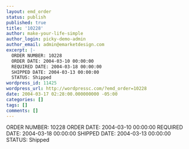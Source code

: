```yaml
---
layout: emd_order
status: publish
published: true
title: '10228'
author: make-your-life-simple
author_login: picky-demo-admin
author_email: admin@emarketdesign.com
excerpt: |-
  ORDER NUMBER: 10228
  ORDER DATE: 2004-03-10 00:00:00
  REQUIRED DATE: 2004-03-18 00:00:00
  SHIPPED DATE: 2004-03-13 00:00:00
  STATUS: Shipped
wordpress_id: 11425
wordpress_url: http://wordpressc.com/?emd_order=10228
date: 2004-03-17 02:28:00.000000000 -05:00
categories: []
tags: []
comments: []
---
```

ORDER NUMBER: 10228
ORDER DATE: 2004-03-10 00:00:00
REQUIRED DATE: 2004-03-18 00:00:00
SHIPPED DATE: 2004-03-13 00:00:00
STATUS: Shipped
